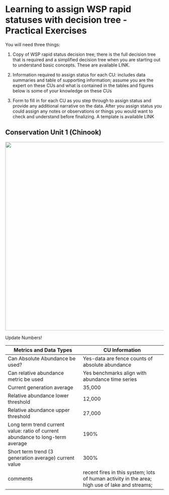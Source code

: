 # Learning to assign WSP rapid statuses with decision tree - Practical Exercises

You will need three things:

1.	Copy of WSP rapid status decision tree; there is the full decision tree that is required and a simplified decision tree when you are starting out to understand basic concepts. These are available LINK.

2.	Information required to assign status for each CU: includes data summaries and table of supporting information; assume you are the expert on these CUs and what is contained in the tables and figures below is some of your knowledge on these CUs

3.	Form to fill in for each CU as you step through to assign status and provide any additional narrative on the data. After you assign status you could assign any notes or observations or things you would want to check and understand before finalizing. A template is available LINK



## Conservation Unit 1 (Chinook)



<img src="https://github.com/SOLV-Code/WSP-Rapid-Status-WorkedExamples/tree/main/DATA/Dashboards_NoStatus/WorkedExample_CU1_Chinook_Case1.png"
	width="600">

Update Numbers!

**Metrics and Data Types** | **CU Information**
-- | --
Can Absolute Abundance be used? | Yes-data are fence counts of absolute abundance
Can relative abundance metric be used	| Yes benchmarks align with abundance time series
Current generation average	| 35,000
Relative abundance lower threshold | 12,000
Relative abundance upper threshold	| 27,000
Long term trend current value: ratio of current abundance to long-term average| 	190%
Short term trend (3 generation average) current value |	300%
comments| recent fires in this system; lots of human activity in the area; high use of lake and streams; 
